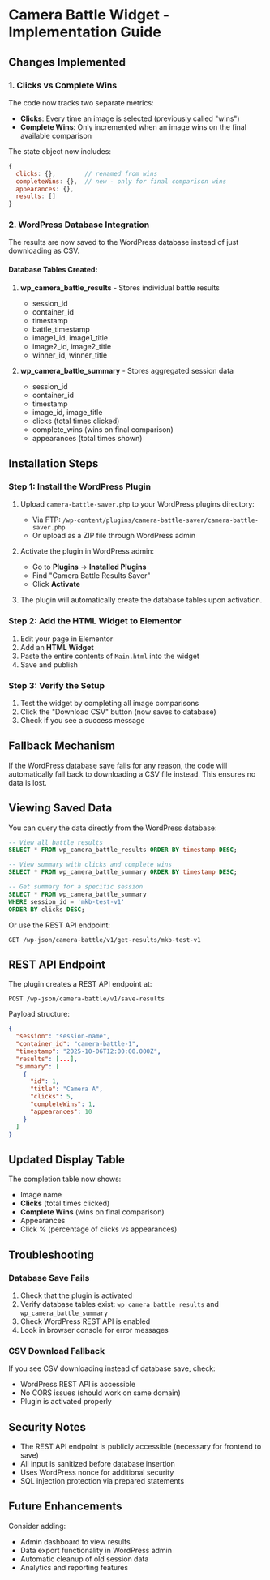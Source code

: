 # Camera Battle Widget - Implementation Guide

## Changes Implemented

### 1. Clicks vs Complete Wins

The code now tracks two separate metrics:

- **Clicks**: Every time an image is selected (previously called "wins")
- **Complete Wins**: Only incremented when an image wins on the final available comparison

The state object now includes:
```javascript
{
  clicks: {},        // renamed from wins
  completeWins: {},  // new - only for final comparison wins
  appearances: {},
  results: []
}
```

### 2. WordPress Database Integration

The results are now saved to the WordPress database instead of just downloading as CSV.

#### Database Tables Created:

1. **wp_camera_battle_results** - Stores individual battle results
   - session_id
   - container_id
   - timestamp
   - battle_timestamp
   - image1_id, image1_title
   - image2_id, image2_title
   - winner_id, winner_title

2. **wp_camera_battle_summary** - Stores aggregated session data
   - session_id
   - container_id
   - timestamp
   - image_id, image_title
   - clicks (total times clicked)
   - complete_wins (wins on final comparison)
   - appearances (total times shown)

## Installation Steps

### Step 1: Install the WordPress Plugin

1. Upload `camera-battle-saver.php` to your WordPress plugins directory:
   - Via FTP: `/wp-content/plugins/camera-battle-saver/camera-battle-saver.php`
   - Or upload as a ZIP file through WordPress admin

2. Activate the plugin in WordPress admin:
   - Go to **Plugins** → **Installed Plugins**
   - Find "Camera Battle Results Saver"
   - Click **Activate**

3. The plugin will automatically create the database tables upon activation.

### Step 2: Add the HTML Widget to Elementor

1. Edit your page in Elementor
2. Add an **HTML Widget**
3. Paste the entire contents of `Main.html` into the widget
4. Save and publish

### Step 3: Verify the Setup

1. Test the widget by completing all image comparisons
2. Click the "Download CSV" button (now saves to database)
3. Check if you see a success message

## Fallback Mechanism

If the WordPress database save fails for any reason, the code will automatically fall back to downloading a CSV file instead. This ensures no data is lost.

## Viewing Saved Data

You can query the data directly from the WordPress database:

```sql
-- View all battle results
SELECT * FROM wp_camera_battle_results ORDER BY timestamp DESC;

-- View summary with clicks and complete wins
SELECT * FROM wp_camera_battle_summary ORDER BY timestamp DESC;

-- Get summary for a specific session
SELECT * FROM wp_camera_battle_summary 
WHERE session_id = 'mkb-test-v1' 
ORDER BY clicks DESC;
```

Or use the REST API endpoint:

```
GET /wp-json/camera-battle/v1/get-results/mkb-test-v1
```

## REST API Endpoint

The plugin creates a REST API endpoint at:
```
POST /wp-json/camera-battle/v1/save-results
```

Payload structure:
```json
{
  "session": "session-name",
  "container_id": "camera-battle-1",
  "timestamp": "2025-10-06T12:00:00.000Z",
  "results": [...],
  "summary": [
    {
      "id": 1,
      "title": "Camera A",
      "clicks": 5,
      "completeWins": 1,
      "appearances": 10
    }
  ]
}
```

## Updated Display Table

The completion table now shows:
- Image name
- **Clicks** (total times clicked)
- **Complete Wins** (wins on final comparison)
- Appearances
- Click % (percentage of clicks vs appearances)

## Troubleshooting

### Database Save Fails
1. Check that the plugin is activated
2. Verify database tables exist: `wp_camera_battle_results` and `wp_camera_battle_summary`
3. Check WordPress REST API is enabled
4. Look in browser console for error messages

### CSV Download Fallback
If you see CSV downloading instead of database save, check:
- WordPress REST API is accessible
- No CORS issues (should work on same domain)
- Plugin is activated properly

## Security Notes

- The REST API endpoint is publicly accessible (necessary for frontend to save)
- All input is sanitized before database insertion
- Uses WordPress nonce for additional security
- SQL injection protection via prepared statements

## Future Enhancements

Consider adding:
- Admin dashboard to view results
- Data export functionality in WordPress admin
- Automatic cleanup of old session data
- Analytics and reporting features
